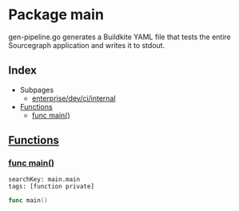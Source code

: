 # Package main

gen-pipeline.go generates a Buildkite YAML file that tests the entire Sourcegraph application and writes it to stdout. 

## Index

* Subpages
  * [enterprise/dev/ci/internal](ci/internal.md)
* [Functions](#func)
    * [func main()](#main)


## <a id="func" href="#func">Functions</a>

### <a id="main" href="#main">func main()</a>

```
searchKey: main.main
tags: [function private]
```

```Go
func main()
```

